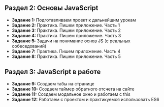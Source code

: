 ## Раздел 2: Основы JavaScript
- **Задание 1:** Подготавливаем проект к дальнейшим урокам
- **Задание 2:** Практика. Пишем приложение. Часть 1
- **Задание 3:** Практика. Пишем приложение. Часть 2
- **Задание 4:** Практика. Пишем приложение. Часть 3
- **Задание 5:** Задачи на понимание основ JS (с реальных собеседований)
- **Задание 7:** Практика. Пишем приложение. Часть 4
- **Задание 8:** Практика. Пишем приложение. Часть 5

## Раздел 3: JavaScript в работе
- **Задание 9:** Создаем табы на странице
- **Задание 10:** Создаем таймер обратного отсчета на сайте
- **Задание 11:** Создаем модальное окно и работаем с this
- **Задание 12:** Работаем с проектом и практикуемся использовать ES6
